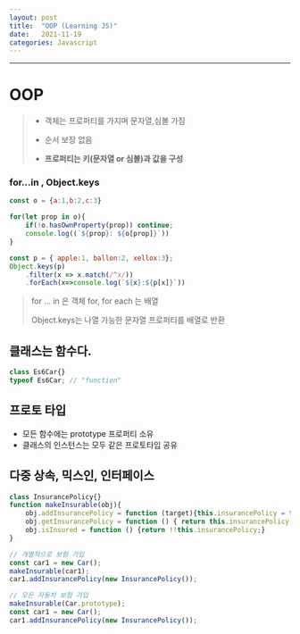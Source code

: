 ```yaml
---
layout: post
title:  "OOP (Learning JS)"
date:   2021-11-19
categories: Javascript
---
```

---

# OOP 

> * 객체는 프로퍼티를 가지며 문자열,심볼 가짐
> 
> * 순서 보장 없음
> 
> * **프로퍼티는 키(문자열 or 심볼)과 값을 구성**

### for...in , Object.keys
```javascript
const o = {a:1,b:2,c:3}

for(let prop in o){
    if(!o.hasOwnProperty(prop)) continue;
    console.log((`${prop}: ${o[prop]}`))
}

const p = { apple:1, ballon:2, xellox:3};
Object.keys(p)
    .filter(x => x.match(/^x/))
    .forEach(x=>console.log(`${x}:${p[x]}`))
```
> for ... in 은 객체 for, for each 는 배열
> 
> Object.keys는 나열 가능한 문자열 프로퍼티를 배열로 반환

 
## 클래스는 함수다.

```javascript
class Es6Car{}
typeof Es6Car; // "function"
```
## 프로토 타입

* 모든 함수에는 prototype 프로퍼티 소유
* 클래스의 인스턴스는 모두 같은 프로토타입 공유

## 다중 상속, 믹스인, 인터페이스

```javascript
class InsurancePolicy{}
function makeInsurable(obj){
    obj.addInsurancePolicy = function (target){this.insurancePolicy = target;}
    obj.getInsurancePolicy = function () { return this.insurancePolicy;}
    obj.isInsured = function () {return !!this.insurancePolicy;}
}

// 개별적으로 보험 가입
const car1 = new Car();
makeInsurable(car1);
car1.addInsurancePolicy(new InsurancePolicy());

// 모든 자동차 보험 가입
makeInsurable(Car.prototype);
const car1 = new Car();
car1.addInsurancePolicy(new InsurancePolicy());
```